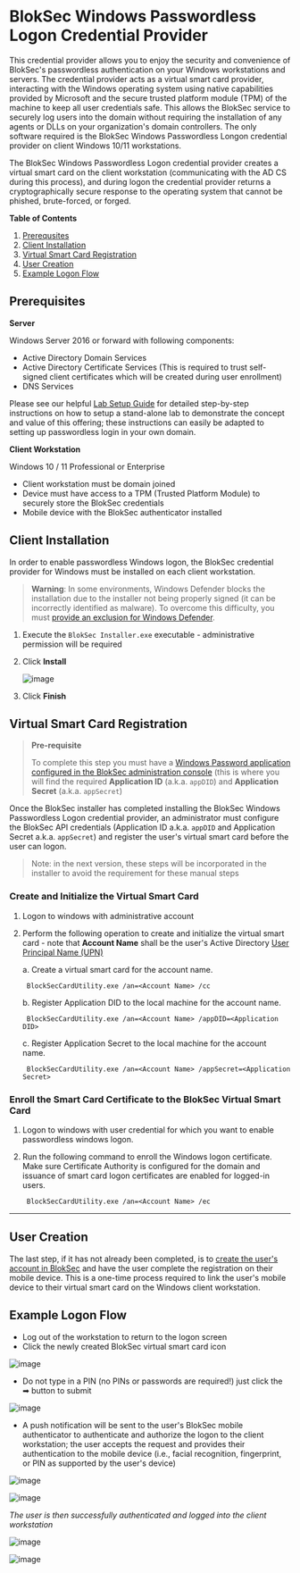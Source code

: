 # BlokSec Windows Passwordless Logon Credential Provider
This credential provider allows you to enjoy the security and convenience of BlokSec's passwordless authentication on your Windows workstations and servers. The credential provider acts as a virtual smart card provider, interacting with the Windows operating system using native capabilities provided by Microsoft and the secure trusted platform module (TPM) of the machine to keep all user credentials safe. This allows the BlokSec service to securely log users into the domain without requiring the installation of any agents or DLLs on your organization's domain controllers. The only software required is the BlokSec Windows Passwordless Longon credential provider on client Windows 10/11 workstations.

The BlokSec Windows Passwordless Logon credential provider creates a virtual smart card on the client workstation (communicating with the AD CS during this process), and during logon the credential provider returns a cryptographically secure response to the operating system that cannot be phished, brute-forced, or forged.

**Table of Contents**
1. [Prerequsites](#prerequisites)
2. [Client Installation](#client-installation)
3. [Virtual Smart Card Registration](#virtual-smart-card-registration)
4. [User Creation](#user-creation)
5. [Example Logon Flow](#example-logon-flow)

## Prerequisites

**Server**

Windows Server 2016 or forward with following components:
* Active Directory Domain Services
* Active Directory Certificate Services (This is required to trust self-signed client certificates which will be created during user enrollment)
* DNS Services

Please see our helpful [Lab Setup Guide](docs/Lab%20Setup.md) for detailed step-by-step instructions on how to setup a stand-alone lab to demonstrate the concept and value of this offering; these instructions can easily be adapted to setting up passwordless login in your own domain.

**Client Workstation**

Windows 10 / 11 Professional or Enterprise
* Client workstation must be domain joined
* Device must have access to a TPM (Trusted Platform Module) to securely store the BlokSec credentials
* Mobile device with the BlokSec authenticator installed

## Client Installation
In order to enable passwordless Windows logon, the BlokSec credential provider for Windows must be installed on each client workstation. 

> **Warning**: In some environments, Windows Defender blocks the installation due to the installer not being properly signed (it can be incorrectly identified as malware). To overcome this difficulty, you must [provide an exclusion for Windows Defender](docs/Windows%20Defender%20Exclusion.md).

1. Execute the `BlokSec Installer.exe` executable - administrative permission will be required
2. Click **Install**
   
   ![image](https://user-images.githubusercontent.com/1026425/204528540-0d4473f7-ad25-46bc-a31c-34077aa81d80.png)
3. Click **Finish** 

## Virtual Smart Card Registration

>**Pre-requisite**
>
>To complete this step you must have a [Windows Password application configured in the BlokSec administration console](/docs/BlokSec%20Administration.md#create-the-windows-passwordless-logon-application) (this is where you will find the required **Application ID** (a.k.a. `appDID`) and **Application Secret** (a.k.a. `appSecret`)

Once the BlokSec installer has completed installing the BlokSec Windows Passwordless Logon credential provider, an administrator must configure the BlokSec API credentials (Application ID a.k.a. `appDID` and Application Secret a.k.a. `appSecret`) and register the user's virtual smart card before the user can logon. 

> Note: in the next version, these steps will be incorporated in the installer to avoid the requirement for these manual steps

### Create and Initialize the Virtual Smart Card
1. Logon to windows with administrative account

2. Perform the following operation to create and initialize the virtual smart card - note that **Account Name** shall be the user's Active Directory [User Principal Name (UPN)](https://learn.microsoft.com/en-ca/windows/win32/adschema/a-userprincipalname)

    a.  Create a virtual smart card for the account name.
    
        BlockSecCardUtility.exe /an=<Account Name> /cc
    
    b.  Register Application DID to the local machine for the account name.
    
        BlockSecCardUtility.exe /an=<Account Name> /appDID=<Application DID>
     
    c.  Register Application Secret to the local machine for the account name.
    
        BlockSecCardUtility.exe /an=<Account Name> /appSecret=<Application Secret>
     
### Enroll the Smart Card Certificate to the BlokSec Virtual Smart Card
1. Logon to windows with user credential for which you want to enable passwordless windows logon.

2. Run the following command to enroll the Windows logon certificate. Make sure Certificate Authority is configured for the domain and issuance of smart card logon certificates are enabled for logged-in users.
    
        BlockSecCardUtility.exe /an=<Account Name> /ec

<hr>

## User Creation 
The last step, if it has not already been completed, is to [create the user's account in BlokSec](/docs/BlokSec%20Administration.md#create-user-accounts) and have the user complete the registration on their mobile device. This is a one-time process required to link the user's mobile device to their virtual smart card on the Windows client workstation.

## Example Logon Flow

* Log out of the workstation to return to the logon screen
* Click the newly created BlokSec virtual smart card icon

![image](https://user-images.githubusercontent.com/1026425/205650947-cd325ff9-bba3-448f-959e-fcb7cbe9a766.png)
 
 * Do not type in a PIN (no PINs or passwords are required!) just click the ➡ button to submit

![image](https://user-images.githubusercontent.com/1026425/205651595-c967826b-7853-479a-8700-169252a8ec0b.png)

* A push notification will be sent to the user's BlokSec mobile authenticator to authenticate and authorize the logon to the client workstation; the user accepts the request and provides their authentication to the mobile device (i.e., facial recognition, fingerprint, or PIN as supported by the user's device)

![image](https://user-images.githubusercontent.com/1026425/205651651-746b07d9-1cb6-4475-bf74-7d86536cb61a.png)

![image](https://user-images.githubusercontent.com/1026425/205651992-4ed45775-01bc-4602-b8c0-51a3e9d6523a.png)

*The user is then successfully authenticated and logged into the client workstation*

![image](https://user-images.githubusercontent.com/1026425/205652072-8b1d47c6-39ab-4a01-8bb1-efad3ff0245e.png)

![image](https://user-images.githubusercontent.com/1026425/205652297-62c370c4-b1cb-4312-8bf0-599ce9443819.png)
